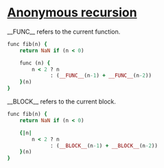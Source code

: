 [1]: https://rosettacode.org/wiki/Anonymous_recursion

# [Anonymous recursion][1]

\_\_FUNC\_\_ refers to the current function.

```ruby
func fib(n) {
    return NaN if (n < 0)

    func (n) {
        n < 2 ? n
              : (__FUNC__(n-1) + __FUNC__(n-2))
    }(n)
}
```


\_\_BLOCK\_\_ refers to the current block.

```ruby
func fib(n) {
    return NaN if (n < 0)

    {|n|
        n < 2 ? n
              : (__BLOCK__(n-1) + __BLOCK__(n-2))
    }(n)
}
```
